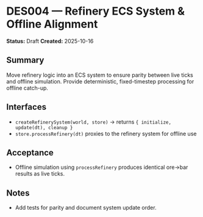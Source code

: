 # DES004 — Refinery ECS System & Offline Alignment

**Status:** Draft
**Created:** 2025-10-16

## Summary

Move refinery logic into an ECS system to ensure parity between live ticks and offline simulation. Provide deterministic, fixed-timestep processing for offline catch-up.

## Interfaces

- `createRefinerySystem(world, store)` -> returns `{ initialize, update(dt), cleanup }`
- `store.processRefinery(dt)` proxies to the refinery system for offline use

## Acceptance

- Offline simulation using `processRefinery` produces identical ore->bar results as live ticks.

## Notes

- Add tests for parity and document system update order.
